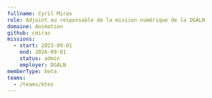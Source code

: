 ```yaml
---
fullname: Cyril Miras
role: Adjoint au responsable de la mission numérique de la DGALN
domaine: Animation
github: cmiras
missions:
  - start: 2023-09-01
    end: 2026-09-01
    status: admin
    employer: DGALN
memberType: beta
teams:
  - /teams/mtes
---
```

